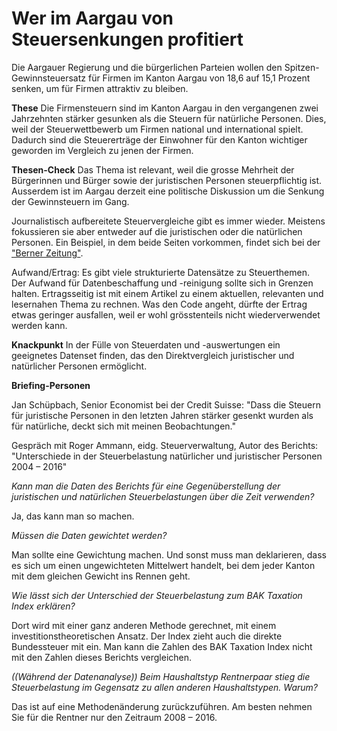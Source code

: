 # Wer im Aargau von Steuersenkungen profitiert

Die Aargauer Regierung und die bürgerlichen Parteien wollen den Spitzen-Gewinnsteuersatz für Firmen im Kanton Aargau von 18,6 auf 15,1 Prozent senken, um für Firmen attraktiv zu bleiben.

**These**
Die Firmensteuern sind im Kanton Aargau in den vergangenen zwei Jahrzehnten stärker gesunken als die Steuern für natürliche Personen. Dies, weil der Steuerwettbewerb um Firmen national und international spielt. Dadurch sind die Steuererträge der Einwohner für den Kanton wichtiger geworden im Vergleich zu jenen der Firmen.

**Thesen-Check**
Das Thema ist relevant, weil die grosse Mehrheit der Bürgerinnen und Bürger sowie der juristischen Personen steuerpflichtig ist. Ausserdem ist im Aargau derzeit eine politische Diskussion um die Senkung der Gewinnsteuern im Gang.

Journalistisch aufbereitete Steuervergleiche gibt es immer wieder. Meistens fokussieren sie aber entweder auf die juristischen oder die natürlichen Personen. Ein Beispiel, in dem beide Seiten vorkommen, findet sich bei der ["Berner Zeitung"](https://www.bernerzeitung.ch/so-haben-sich-die-steuerzahler-veraendert-899339702447).

Aufwand/Ertrag: Es gibt viele strukturierte Datensätze zu Steuerthemen. Der Aufwand für Datenbeschaffung und -reinigung sollte sich in Grenzen halten. Ertragsseitig ist mit einem Artikel zu einem aktuellen, relevanten und lesernahen Thema zu rechnen. Was den Code angeht, dürfte der Ertrag etwas geringer ausfallen, weil er wohl grösstenteils nicht wiederverwendet werden kann.

**Knackpunkt**
In der Fülle von Steuerdaten und -auswertungen ein geeignetes Datenset finden, das den Direktvergleich juristischer und natürlicher Personen ermöglicht.

**Briefing-Personen**

Jan Schüpbach, Senior Economist bei der Credit Suisse: "Dass die Steuern für juristische Personen in den letzten Jahren stärker gesenkt wurden als für natürliche, deckt sich mit meinen Beobachtungen."

Gespräch mit Roger Ammann, eidg. Steuerverwaltung, Autor des Berichts: "Unterschiede in der Steuerbelastung natürlicher und juristischer Personen 2004 – 2016"

*Kann man die Daten des Berichts für eine Gegenüberstellung der juristischen und natürlichen Steuerbelastungen über die Zeit verwenden?*

Ja, das kann man so machen.

*Müssen die Daten gewichtet werden?*

Man sollte eine Gewichtung machen. Und sonst muss man deklarieren, dass es sich um einen ungewichteten Mittelwert handelt, bei dem jeder Kanton mit dem gleichen Gewicht ins Rennen geht.

*Wie lässt sich der Unterschied der Steuerbelastung zum BAK Taxation Index erklären?*

Dort wird mit einer ganz anderen Methode gerechnet, mit einem investitionstheoretischen Ansatz. Der Index zieht auch die direkte Bundessteuer mit ein. Man kann die Zahlen des BAK Taxation Index nicht mit den Zahlen dieses Berichts vergleichen.

*((Während der Datenanalyse)) Beim Haushaltstyp Rentnerpaar stieg die Steuerbelastung im Gegensatz zu allen anderen Haushaltstypen. Warum?*

Das ist auf eine Methodenänderung zurückzuführen. Am besten nehmen Sie für die Rentner nur den Zeitraum 2008 – 2016.


